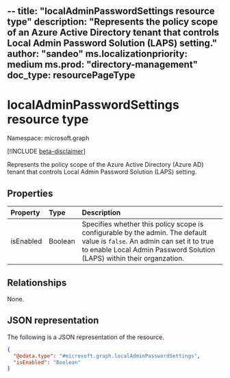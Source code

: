 --
title: "localAdminPasswordSettings resource type"
description: "Represents the policy scope of an Azure Active Directory tenant that controls Local Admin Password Solution (LAPS) setting."
author: "sandeo"
ms.localizationpriority: medium
ms.prod: "directory-management"
doc_type: resourcePageType
---
# localAdminPasswordSettings resource type

Namespace: microsoft.graph

[!INCLUDE [beta-disclaimer](../../includes/beta-disclaimer.md)]

Represents the policy scope of the Azure Active Directory (Azure AD) tenant that controls Local Admin Password Solution (LAPS) setting.

## Properties

|Property|Type|Description|
|:---|:---|:---|
|isEnabled|Boolean|Specifies whether this policy scope is configurable by the admin. The default value is `false`. An admin can set it to true to enable Local Admin Password Solution (LAPS) within their organzation.|

## Relationships

None.

## JSON representation

The following is a JSON representation of the resource.
<!-- {
  "blockType": "resource",
  "@odata.type": "microsoft.graph.localAdminPasswordSettings"
}
-->
``` json
{
  "@odata.type": "#microsoft.graph.localAdminPasswordSettings",
  "isEnabled": "Boolean"
}
```
